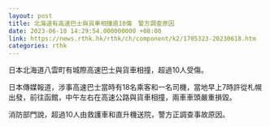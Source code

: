 ```yaml
---
layout: post
title: 北海道有高速巴士與貨車相撞逾10傷　警方調查原因
date: 2023-06-18 14:29:54.000000000 +08:00
link: https://news.rthk.hk/rthk/ch/component/k2/1705323-20230618.htm
categories: rthk
---
```


日本北海道八雲町有城際高速巴士與貨車相撞，超過10人受傷。

日本傳媒報道，涉事高速巴士當時有18名乘客和一名司機，當地早上7時許從札幌出發，前往函館，中午左右在高速公路與貨車相撞，兩車車頭嚴重損毀。

消防部門說，超過10人由救護車和直升機送院，警方正調查事故原因。
